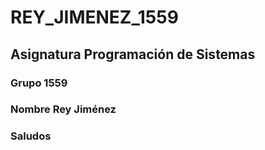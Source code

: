 # REY_JIMENEZ_1559
## Asignatura Programación de Sistemas 
### Grupo 1559 
### Nombre Rey Jiménez 
### Saludos
